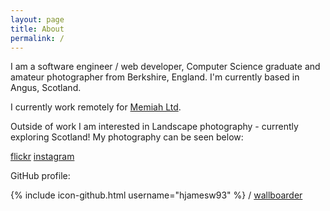 ```yaml
---
layout: page
title: About
permalink: /
---
```


I am a software engineer / web developer, Computer Science graduate and amateur photographer from Berkshire, England. I'm currently based in Angus, Scotland.

I currently work remotely for [Memiah Ltd](http://www.memiah.co.uk/).

Outside of work I am interested in Landscape photography - currently exploring Scotland! My photography can be seen below:

[flickr](https://www.flickr.com/photos/j1mb093)
[instagram](https://www.instagram.com/jhardingphoto/)

GitHub profile:

{% include icon-github.html username="hjamesw93" %} /
[wallboarder](https://github.com/hjamesw93/wallboarder)


